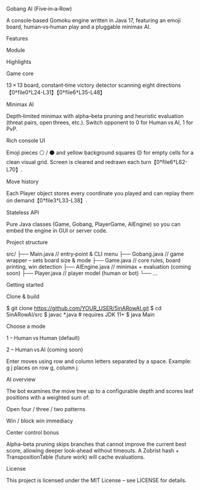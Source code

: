Gobang AI (Five‑in‑a‑Row)

A console‑based Gomoku engine written in Java 17, featuring an emoji board, human‑vs‑human play and a pluggable minimax AI.

Features

Module

Highlights

Game core

13 × 13 board, constant‑time victory detector scanning eight directions【0†file0†L24-L31】【0†file6†L35-L48】

Minimax AI

Depth‑limited minimax with alpha–beta pruning and heuristic evaluation (threat pairs, open threes, etc.). Switch opponent to 0 for Human vs AI, 1 for PvP.

Rich console UI

Emoji pieces ⚪ / ⚫ and yellow background squares 🟡 for empty cells for a clean visual grid. Screen is cleared and redrawn each turn【0†file6†L62-L70】.

Move history

Each Player object stores every coordinate you played and can replay them on demand【0†file3†L33-L38】.

Stateless API

Pure Java classes (Game, Gobang, PlayerGame, AIEngine) so you can embed the engine in GUI or server code.

Project structure

src/
 ├── Main.java         // entry‑point & CLI menu
 ├── Gobang.java       // game wrapper – sets board size & mode
 ├── Game.java         // core rules, board printing, win detection
 ├── AIEngine.java     // minimax + evaluation (coming soon)
 ├── Player.java       // player model (human or bot)
 └── ...

Getting started

Clone & build

$ git clone https://github.com/YOUR_USER/5inARowAI.git
$ cd 5inARowAI/src
$ javac *.java   # requires JDK 11+
$ java Main

Choose a mode

1 – Human vs Human (default)

2 – Human vs AI (coming soon)

Enter moves using row and column letters separated by a space. Example: g j places on row g, column j.

AI overview

The bot examines the move tree up to a configurable depth and scores leaf positions with a weighted sum of:

Open four / three / two patterns

Win / block win immediacy

Center control bonus

Alpha–beta pruning skips branches that cannot improve the current best score, allowing deeper look‑ahead without timeouts. A Zobrist hash + TranspositionTable (future work) will cache evaluations.

License

This project is licensed under the MIT License – see LICENSE for details.


